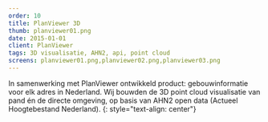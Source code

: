 ```yaml
---
order: 10
title: PlanViewer 3D
thumb: planviewer01.png
date: 2015-01-01
client: PlanViewer
tags: 3D visualisatie, AHN2, api, point cloud
screens: planviewer01.png,planviewer02.png,planviewer03.png
---
```


In samenwerking met PlanViewer ontwikkeld product: gebouwinformatie voor elk adres in Nederland. Wij bouwden de 3D point cloud visualisatie van pand én de directe omgeving, op basis van AHN2 open data (Actueel Hoogtebestand Nederland).
{: style="text-align: center"}
